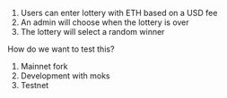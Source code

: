1. Users can enter lottery with ETH based on a USD fee
2. An admin will choose when the lottery is over
3. The lottery will select a random winner

How do we want to test this?

1. Mainnet fork
2. Development with moks
3. Testnet